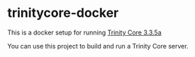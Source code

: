 # trinitycore-docker
This is a docker setup for running [Trinity Core 3.3.5a](https://github.com/TrinityCore/TrinityCore/tree/3.3.5)

You can use this project to build and run a Trinity Core server.
